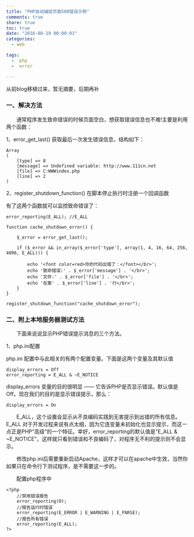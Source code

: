 ```yaml
---
title: "PHP自动捕捉页面500错误示例"
comments: true
share: true
toc: true
date: "2016-08-19 00:00:01"
categories:
  - web

tags:
  -  php 
  -  error 

---
```




从前blog移植过来，暂无摘要，后期再补

<!--more-->

  

### 一、解决方法

　　通常程序发生致命错误的时候页面空白，想获取错误信息也不难!主要是利用两个函数：

1、error_get_last() 获取最后一次发生错误信息，结构如下：

    Array
    (
        [type] => 8
        [message] => Undefined variable: http://www.111cn.net
        [file] => C:WWWindex.php
        [line] => 2
    )

2、register_shutdown_function() 在脚本停止执行时注册一个回调函数

有了这两个函数就可以监控致命错误了：

    error_reporting(E_ALL); //E_ALL

    function cache_shutdown_error() {

        $_error = error_get_last();

        if ($_error && in_array($_error['type'], array(1, 4, 16, 64, 256, 4096, E_ALL))) {

            echo '<font color=red>你的代码出错了：</font></br>';
            echo '致命错误:' . $_error['message'] . '</br>';
            echo '文件:' . $_error['file'] . '</br>';
            echo '在第' . $_error['line'] . '行</br>';
        }
    }

    register_shutdown_function("cache_shutdown_error");


### 二、附上本地服务器测试方法

　　下面来说说显示PHP错误提示消息的三个方法。

1、php.ini配置

php.ini 配置中与此相关的有两个配置变量。下面是这两个变量及其默认值

    display_errors = Off
    error_reporting = E_ALL & ~E_NOTICE

display_errors 变量的目的很明显 —— 它告诉PHP是否显示错误。默认值是 Off。现在我们的目的是显示错误提示，那么：

    display_errors = On

　　E_ALL，这个设置会显示从不良编码实践到无害提示到出错的所有信息。E_ALL 对于开发过程来说有点太细，因为它连变量未初始化也显示提示，而这一点正是PHP“高级”的一个特征。幸好，error_reporting的默认值是“E_ALL & ~E_NOTICE”，这样就只看到错误和不良编码了，对程序无不利的提示则不会显示。
　　

　　修改php.ini后需要重新启动Apache，这样才可以在apache中生效，当然你如果只在命令行下测试程序，是不需要这一步的。


　　配置php程序中

    <?php
        //禁用错误报告
        error_reporting(0);
        //报告运行时错误
        error_reporting(E_ERROR | E_WARNING | E_PARSE);
        //报告所有错误
        error_reporting(E_ALL);
    ?>


